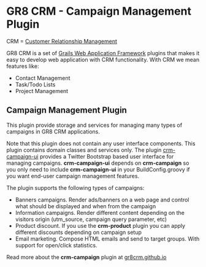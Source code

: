 # GR8 CRM - Campaign Management Plugin

CRM = [Customer Relationship Management](http://en.wikipedia.org/wiki/Customer_relationship_management)

GR8 CRM is a set of [Grails Web Application Framework](http://www.grails.org/)
plugins that makes it easy to develop web application with CRM functionality.
With CRM we mean features like:

- Contact Management
- Task/Todo Lists
- Project Management


## Campaign Management Plugin

This plugin provide storage and services for managing many types of campaigns in GR8 CRM applications.

Note that this plugin does not contain any user interface components. This plugin contains domain classes and services only.
The plugin [crm-campaign-ui](http://gr8crm.github.io/plugins/crm-campaign-ui/) provides a Twitter Bootstrap based user interface for managing campaigns.
**crm-campaign-ui** depends on **crm-campaign** so you only need to include **crm-campaign-ui**
in your BuildConfig.groovy if you want end-user campaign management features.

The plugin supports the following types of campaigns:

- Banners campaigns. Render ads/banners on a web page and control what should be displayed and when from the campaign
- Information campaigns. Render different content depending on the visitors origin (utm_source, campaign query parameter, etc)
- Product discount. If you use the **crm-product** plugin you can apply different discounts depending on campaign setup
- Email marketing. Compose HTML emails and send to target groups. With support for open/click statistics.

Read more about the **crm-campaign** plugin at [gr8crm.github.io](http://gr8crm.github.io/plugins/crm-campaign/)
